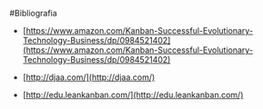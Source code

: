 #Bibliografia
 - [https://www.amazon.com/Kanban-Successful-Evolutionary-Technology-Business/dp/0984521402](https://www.amazon.com/Kanban-Successful-Evolutionary-Technology-Business/dp/0984521402)

 - [http://djaa.com/](http://djaa.com/)
 - [http://edu.leankanban.com/](http://edu.leankanban.com/)
